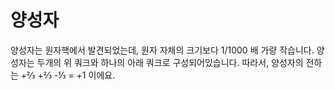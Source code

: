 # 양성자

양성자는 원자핵에서 발견되었는데, 원자 자체의 크기보다 1/1000 배 가량 작습니다.
양성자는 두개의 위 쿼크와 하나의 아래 쿼크로 구성되어있습니다. 따라서, 양성자의
전하는 +⅔ +⅔ -⅓ = +1 이에요.
